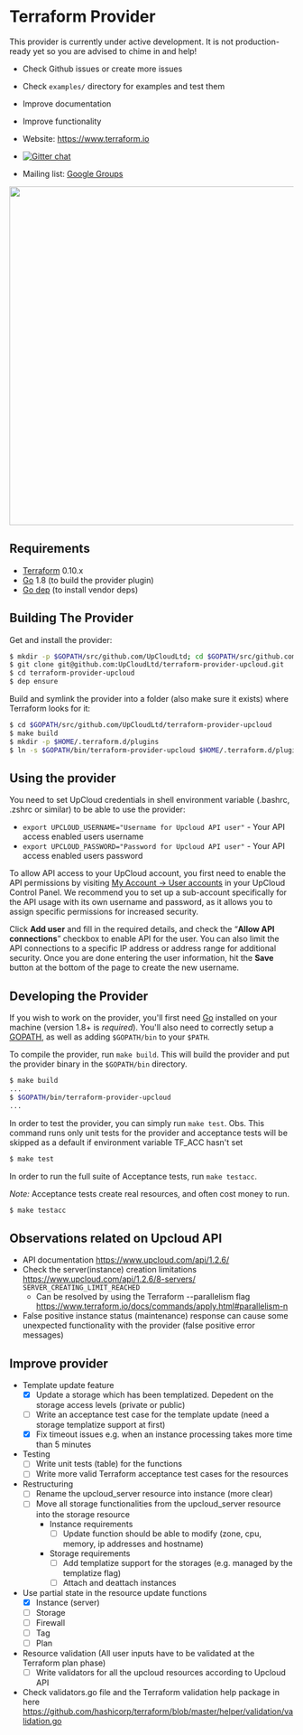 # Terraform Provider

This provider is currently under active development. It is not production-ready yet so you are advised to chime in and help!

* Check Github issues or create more issues
* Check `examples/` directory for examples and test them
* Improve documentation
* Improve functionality

* Website: https://www.terraform.io
* [![Gitter chat](https://badges.gitter.im/hashicorp-terraform/Lobby.png)](https://gitter.im/hashicorp-terraform/Lobby)
* Mailing list: [Google Groups](http://groups.google.com/group/terraform-tool)

<img src="https://cdn.rawgit.com/hashicorp/terraform-website/master/content/source/assets/images/logo-hashicorp.svg" width="600px">

## Requirements

* [Terraform](https://www.terraform.io/downloads.html) 0.10.x
* [Go](https://golang.org/doc/install) 1.8 (to build the provider plugin)
* [Go dep](https://github.com/golang/dep) (to install vendor deps)

## Building The Provider

Get and install the provider:

```sh
$ mkdir -p $GOPATH/src/github.com/UpCloudLtd; cd $GOPATH/src/github.com/UpCloudLtd
$ git clone git@github.com:UpCloudLtd/terraform-provider-upcloud.git
$ cd terraform-provider-upcloud
$ dep ensure
```

Build and symlink the provider into a folder (also make sure it exists) where Terraform looks for it:

```sh
$ cd $GOPATH/src/github.com/UpCloudLtd/terraform-provider-upcloud
$ make build
$ mkdir -p $HOME/.terraform.d/plugins
$ ln -s $GOPATH/bin/terraform-provider-upcloud $HOME/.terraform.d/plugins/terraform-provider-upcloud
```

## Using the provider

You need to set UpCloud credentials in shell environment variable (.bashrc, .zshrc or similar) to be able to use the provider:

* `export UPCLOUD_USERNAME="Username for Upcloud API user"` - Your API access enabled users username
* `export UPCLOUD_PASSWORD="Password for Upcloud API user"` - Your API access enabled users password

To allow API access to your UpCloud account, you first need to enable the API permissions by visiting [My Account -> User accounts](https://my.upcloud.com/account) in your UpCloud Control Panel. We recommend you to set up a sub-account specifically for the API usage with its own username and password, as it allows you to assign specific permissions for increased security.

Click **Add user** and fill in the required details, and check the “**Allow API connections**” checkbox to enable API for the user. You can also limit the API connections to a specific IP address or address range for additional security. Once you are done entering the user information, hit the **Save** button at the bottom of the page to create the new username.

## Developing the Provider

If you wish to work on the provider, you'll first need [Go](http://www.golang.org) installed on your machine (version 1.8+ is _required_). You'll also need to correctly setup a [GOPATH](http://golang.org/doc/code.html#GOPATH), as well as adding `$GOPATH/bin` to your `$PATH`.

To compile the provider, run `make build`. This will build the provider and put the provider binary in the `$GOPATH/bin` directory.

```sh
$ make build
...
$ $GOPATH/bin/terraform-provider-upcloud
...
```

In order to test the provider, you can simply run `make test`.
Obs. This command runs only unit tests for the provider and acceptance tests will be skipped as a default if environment variable TF_ACC hasn't set

```sh
$ make test
```

In order to run the full suite of Acceptance tests, run `make testacc`.

_Note:_ Acceptance tests create real resources, and often cost money to run.

```sh
$ make testacc
```

## Observations related on Upcloud API 
* API documentation https://www.upcloud.com/api/1.2.6/
* Check the server(instance) creation limitations https://www.upcloud.com/api/1.2.6/8-servers/ `SERVER_CREATING_LIMIT_REACHED`
  * Can be resolved by using the Terraform --parallelism flag https://www.terraform.io/docs/commands/apply.html#parallelism-n
* False positive instance status (maintenance) response can cause some unexpected functionality with the provider (false positive error messages)

## Improve provider
* Template update feature
  - [X]  Update a storage which has been templatized. Depedent on the storage access levels (private or public)
  - [ ] Write an acceptance test case for the template update (need a storage templatize support at first)
  - [X]  Fix timeout issues e.g. when an instance processing takes more time than 5 minutes

* Testing
  - [ ] Write unit tests (table) for the functions
  - [ ] Write more valid Terraform acceptance test cases for the resources

* Restructuring
  - [ ] Rename the upcloud_server resource into instance (more clear)
  - [ ] Move all storage functionalities from the upcloud_server resource into the storage resource
    * Instance requirements
      - [ ] Update function should be able to modify (zone, cpu, memory, ip addresses and hostname)
    * Storage requirements
      - [ ] Add templatize support for the storages (e.g. managed by the templatize flag)
      - [ ] Attach and deattach instances

* Use partial state in the resource update functions
  - [X] Instance (server)
  - [ ] Storage
  - [ ] Firewall
  - [ ] Tag
  - [ ] Plan

* Resource validation (All user inputs have to be validated at the Terraform plan phase)
  - [ ] Write validators for all the upcloud resources according to Upcloud API
* Check validators.go file and the Terraform validation help package in here https://github.com/hashicorp/terraform/blob/master/helper/validation/validation.go
